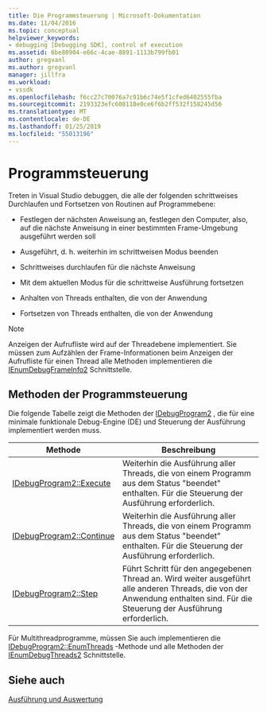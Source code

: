 ```yaml
---
title: Die Programmsteuerung | Microsoft-Dokumentation
ms.date: 11/04/2016
ms.topic: conceptual
helpviewer_keywords:
- debugging [Debugging SDK], control of execution
ms.assetid: 6be80904-e66c-4cae-8891-1113b799fb01
author: gregvanl
ms.author: gregvanl
manager: jillfra
ms.workload:
- vssdk
ms.openlocfilehash: f6cc27c70076a7c91b6c74e5f1cfed6402555fba
ms.sourcegitcommit: 2193323efc608118e0ce6f6b2ff532f158245d56
ms.translationtype: MT
ms.contentlocale: de-DE
ms.lasthandoff: 01/25/2019
ms.locfileid: "55013196"
---
```

# <a name="program-control"></a>Programmsteuerung
Treten in Visual Studio debuggen, die alle der folgenden schrittweises Durchlaufen und Fortsetzen von Routinen auf Programmebene:  
  
-   Festlegen der nächsten Anweisung an, festlegen den Computer, also, auf die nächste Anweisung in einer bestimmten Frame-Umgebung ausgeführt werden soll  
  
-   Ausgeführt, d. h. weiterhin im schrittweisen Modus beenden  
  
-   Schrittweises durchlaufen für die nächste Anweisung  
  
-   Mit dem aktuellen Modus für die schrittweise Ausführung fortsetzen  
  
-   Anhalten von Threads enthalten, die von der Anwendung  
  
-   Fortsetzen von Threads enthalten, die von der Anwendung  
  
> [!NOTE]
>  Anzeigen der Aufrufliste wird auf der Threadebene implementiert. Sie müssen zum Aufzählen der Frame-Informationen beim Anzeigen der Aufrufliste für einen Thread alle Methoden implementieren die [IEnumDebugFrameInfo2](../../extensibility/debugger/reference/ienumdebugframeinfo2.md) Schnittstelle.  
  
## <a name="methods-of-program-control"></a>Methoden der Programmsteuerung  
 Die folgende Tabelle zeigt die Methoden der [IDebugProgram2](../../extensibility/debugger/reference/idebugprogram2.md) , die für eine minimale funktionale Debug-Engine (DE) und Steuerung der Ausführung implementiert werden muss.  
  
|Methode|Beschreibung|  
|------------|-----------------|  
|[IDebugProgram2::Execute](../../extensibility/debugger/reference/idebugprogram2-execute.md)|Weiterhin die Ausführung aller Threads, die von einem Programm aus dem Status "beendet" enthalten. Für die Steuerung der Ausführung erforderlich.|  
|[IDebugProgram2::Continue](../../extensibility/debugger/reference/idebugprogram2-continue.md)|Weiterhin die Ausführung aller Threads, die von einem Programm aus dem Status "beendet" enthalten. Für die Steuerung der Ausführung erforderlich.|  
|[IDebugProgram2::Step](../../extensibility/debugger/reference/idebugprogram2-step.md)|Führt Schritt für den angegebenen Thread an. Wird weiter ausgeführt alle anderen Threads, die von der Anwendung enthalten sind. Für die Steuerung der Ausführung erforderlich.|  
  
 Für Multithreadprogramme, müssen Sie auch implementieren die [IDebugProgram2::EnumThreads](../../extensibility/debugger/reference/idebugprogram2-enumthreads.md) -Methode und alle Methoden der [IEnumDebugThreads2](../../extensibility/debugger/reference/ienumdebugthreads2.md) Schnittstelle.  
  
## <a name="see-also"></a>Siehe auch  
 [Ausführung und Auswertung](../../extensibility/debugger/execution-control-and-state-evaluation.md)